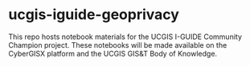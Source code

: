 # ucgis-iguide-geoprivacy
 This repo hosts notebook materials for the UCGIS I-GUIDE Community Champion project. These notebooks will be made available on the CyberGISX platform and the UCGIS GIS&T Body of Knowledge.
